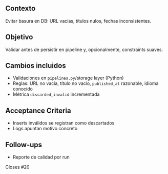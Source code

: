 ## Contexto
Evitar basura en DB: URL vacías, títulos nulos, fechas inconsistentes.

## Objetivo
Validar antes de persistir en pipeline y, opcionalmente, constraints suaves.

## Cambios incluidos
- Validaciones en `pipelines.py`/storage layer (Python)
- Reglas: URL no vacía, título no vacío, `published_at` razonable, idioma conocido
- Métrica `discarded_invalid` incrementada

## Acceptance Criteria
- Inserts inválidos se registran como descartados
- Logs apuntan motivo concreto

## Follow-ups
- Reporte de calidad por run

Closes #20
